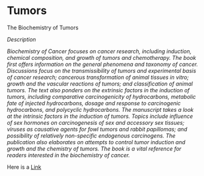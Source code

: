 # Tumors
The Biochemistry of Tumors

*Description*

*Biochemistry of Cancer focuses on cancer research, including induction, chemical composition, and growth of tumors and chemotherapy. The book first offers information on the general phenomena and taxonomy of cancer. Discussions focus on the transmissibility of tumors and experimental basis of cancer research; cancerous transformation of animal tissues in vitro; growth and the vascular reactions of tumors; and classification of animal tumors. The text also ponders on the extrinsic factors in the induction of tumors, including comparative carcinogenicity of hydrocarbons, metabolic fate of injected hydrocarbons, dosage and response to carcinogenic hydrocarbons, and polycyclic hydrocarbons. The manuscript takes a look at the intrinsic factors in the induction of tumors. Topics include influence of sex hormones on carcinogenesis of sex and accessory sex tissues; viruses as causative agents for fowl tumors and rabbit papillomas; and possibility of relatively non-specific endogenous carcinogens. The publication also elaborates on attempts to control tumor induction and growth and the chemistry of tumors. The book is a vital reference for readers interested in the biochemistry of cancer.*

Here is a [Link](https://www.sciencedirect.com/book/9781483231402/biochemistry-of-cancer)
